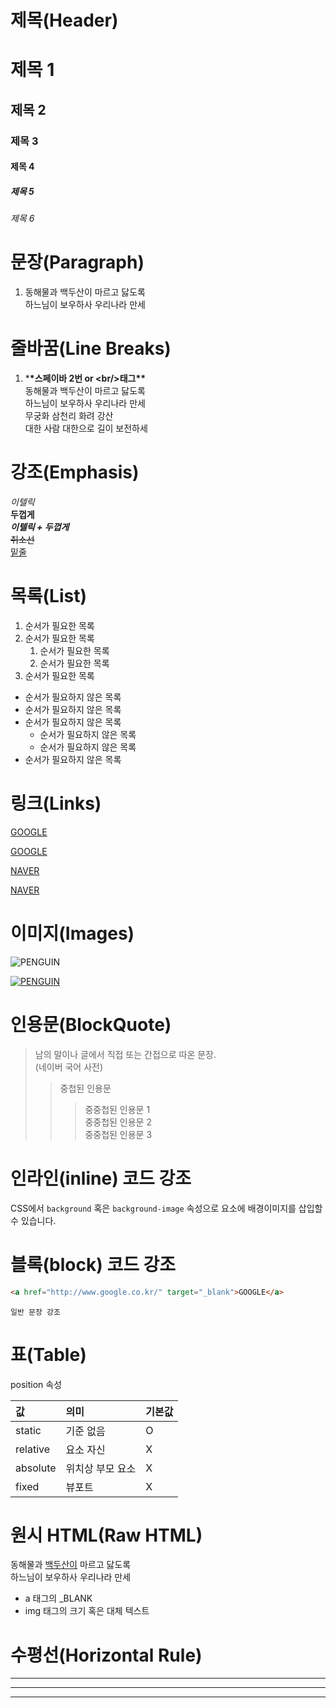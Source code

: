 # 제목(Header)

# 제목 1

## 제목 2

### 제목 3

#### 제목 4

##### 제목 5

###### 제목 6

# 문장(Paragraph)

1. 동해물과 백두산이 마르고 닳도록  
   하느님이 보우하사 우리나라 만세

# 줄바꿈(Line Breaks)

1. \***\*스페이바 2번 or &lt;br/&gt;태그\*\***  
   동해물과 백두산이 마르고 닳도록  
   하느님이 보우하사 우리나라 만세  
   무궁화 삼천리 화려 강산<br />
   대한 사람 대한으로 길이 보전하세

# 강조(Emphasis)

_이텔릭_  
**두껍게**  
**_이텔릭 + 두껍게_**  
~~취소선~~  
<u>밑줄</u>

# 목록(List)

1. 순서가 필요한 목록
1. 순서가 필요한 목록
   1. 순서가 필요한 목록
   1. 순서가 필요한 목록
1. 순서가 필요한 목록

- 순서가 필요하지 않은 목록
- 순서가 필요하지 않은 목록
- 순서가 필요하지 않은 목록
  - 순서가 필요하지 않은 목록
  - 순서가 필요하지 않은 목록
- 순서가 필요하지 않은 목록

# 링크(Links)

<a href ="http://google.com">GOOGLE</a>

[GOOGLE](http://google.com)

<a href ="http://naver.com" title="NAVER로 이동!" target="_blank">NAVER</a>

[NAVER](http://naver.com "NAVER로 이동!")

# 이미지(Images)

![PENGUIN](https://s3.ap-northeast-2.amazonaws.com/elasticbeanstalk-ap-northeast-2-176213403491/media/magazine_img/magazine_286/84-%EC%8D%B8%EB%84%A4%EC%9D%BC.jpg)

[![PENGUIN](https://s3.ap-northeast-2.amazonaws.com/elasticbeanstalk-ap-northeast-2-176213403491/media/magazine_img/magazine_286/84-%EC%8D%B8%EB%84%A4%EC%9D%BC.jpg)](http://naver.com)

# 인용문(BlockQuote)

> 남의 말이나 글에서 직접 또는 간접으로 따온 문장.  
> (네이버 국어 사전)
>
> > 중첩된 인용문
> >
> > > 중중첩된 인용문 1  
> > > 중중첩된 인용문 2  
> > > 중중첩된 인용문 3

# 인라인(inline) 코드 강조

CSS에서 `background` 혹은 `background-image` 속성으로 요소에 배경이미지를 삽입할 수 있습니다.

# 블록(block) 코드 강조

```html
<a href="http://www.google.co.kr/" target="_blank">GOOGLE</a>
```

```plaintext
일반 문장 강조
```

# 표(Table)

position 속성

| 값       | 의미             | 기본값 |
| :------- | :--------------- | :----- |
| static   | 기준 없음        | O      |
| relative | 요소 자신        | X      |
| absolute | 위치상 부모 요소 | X      |
| fixed    | 뷰포트           | X      |

# 원시 HTML(Raw HTML)

동해물과 <span style="text-decoration:underline;">백두산이</span> 마르고 닳도록<br/>
하느님이 보우하사 우리나라 만세

- a 태그의 \_BLANK
- img 태그의 크기 혹은 대체 텍스트

# 수평선(Horizontal Rule)

---

---

---
